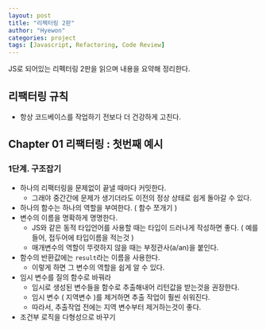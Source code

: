 ```yaml
---
layout: post
title: "리팩터링 2판"
author: "Hyewon"
categories: project
tags: [Javascript, Refactoring, Code Review]
---
```


JS로 되어있는 리펙터링 2판을 읽으며 내용을 요약해 정리한다.

## 리팩터링 규칙

- 항상 코드베이스를 작업하기 전보다 더 건강하게 고친다.

## Chapter 01 리팩터링 : 첫번째 예시

### 1단계. 구조잡기
- 하나의 리팩터링을 문제없이 끝낼 때마다 커밋한다.
  - 그래야 중간간에 문제가 생기더라도 이전의 정상 상태로 쉽게 돌아갈 수 있다.
- 하나의 함수는 하나의 역할을 부여한다. ( 함수 쪼개기 )
- 변수의 이름을 명확하게 명명한다.
  - JS와 같은 동적 타입언어를 사용할 때는 타입이 드러나게 작성하면 좋다. ( 예를들어, 접두어에 타입이름을 적는것 )
  - 매개변수의 역할이 뚜렷하지 않을 때는 부정관사(a/an)을 붙인다.
- 함수의 반환값에는 `result`라는 이름을 사용한다.
  - 이렇게 하면 그 변수의 역할을 쉽게 알 수 있다.
- 임시 변수를 질의 함수로 바꿔라
  - 임시로 생성된 변수들을 함수로 추출해내어 리턴값을 받는것을 권장한다.
  - 임시 변수 ( 지역변수 )를 제거하면 추출 작업이 훨씬 쉬워진다.
  - 따라서, 추출작업 전에는 지역 변수부터 제거하는것이 좋다.
- 조건부 로직을 다형성으로 바꾸기
